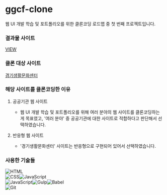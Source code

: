 # ggcf-clone

웹 UI 개발 학습 및 포트폴리오를 위한 클론코딩 로드맵 중 첫 번째 프로젝트입니다.  

### 결과물 사이트
[VIEW](https://wisheee.github.io/ggcf-clone/)

### 클론 대상 사이트  

[경기생활문화센터](https://glife.ggcf.kr)

### 해당 사이트를 클론코딩한 이유

1. 공공기관 웹 사이트
    - 웹 UI 개발 학습 및 포트폴리오를 위해 여러 분야의 웹 사이트를 클론코딩하는게 목표였고, '여러 분야' 중 공공기관에 대한 사이트로 적합하다고 판단해서 선택하였습니다.

2. 반응형 웹 사이트
    - '경기생활문화센터' 사이트는 반응형으로 구현되어 있어서 선택하였습니다.
    
### 사용한 기술들

<img alt="HTML" src ="https://img.shields.io/badge/HTML5-E34F26.svg?&style=for-the-badge&logo=HTML5&logoColor=white"/><br>
<img alt="CSS" src ="https://img.shields.io/badge/CSS3-1572B6.svg?&style=for-the-badge&logo=CSS3&logoColor=white"/><img alt="JavaScript" src ="https://img.shields.io/badge/Sass-CC6699.svg?&style=for-the-badge&logo=Sass&logoColor=white"/><br>
<img alt="JavaScript" src ="https://img.shields.io/badge/JavaScript-F7DF1E.svg?&style=for-the-badge&logo=JavaScript&logoColor=black"/><img alt="Gulp" src ="https://img.shields.io/badge/gulp-CF4647.svg?&style=for-the-badge&logo=gulp&logoColor=white"/><img alt="Babel" src ="https://img.shields.io/badge/Babel-F9DC3E.svg?&style=for-the-badge&logo=babel&logoColor=black"/><br>
<img alt="Git" src ="https://img.shields.io/badge/Git-181717.svg?&style=for-the-badge&logo=git&logoColor=white"/> 
